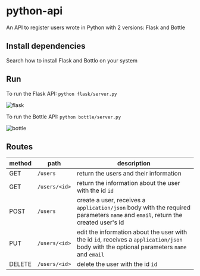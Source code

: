 # python-api
An API to register users wrote in Python with 2 versions: Flask and Bottle

## Install dependencies
Search how to install Flask and Bottlo on your system

## Run
To run the Flask API: ```python flask/server.py```

![flask](https://user-images.githubusercontent.com/62714153/99418577-ef231480-28d9-11eb-93ac-051f925401d1.gif)

To run the Bottle API: ```python bottle/server.py```

![bottle](https://user-images.githubusercontent.com/62714153/99418594-f5b18c00-28d9-11eb-8c72-430301145cc0.gif)

## Routes
| method | path          | description                                                                                                                              |
|--------|---------------|------------------------------------------------------------------------------------------------------------------------------------------|
| GET    | `/users`      | return the users and their information                                                                                                   |
| GET    | `/users/<id>` | return the information about the user with the id `id`                                                                                   |
| POST   | `/users`      | create a user, receives a `application/json` body with the required parameters `name` and `email`, return the created user's id          |
| PUT    | `/users/<id>` | edit the information about the user with the id `id`, receives a `application/json` body with the optional parameters `name` and `email` |
| DELETE | `/users/<id>` | delete the user with the id `id`                                                                                                         |